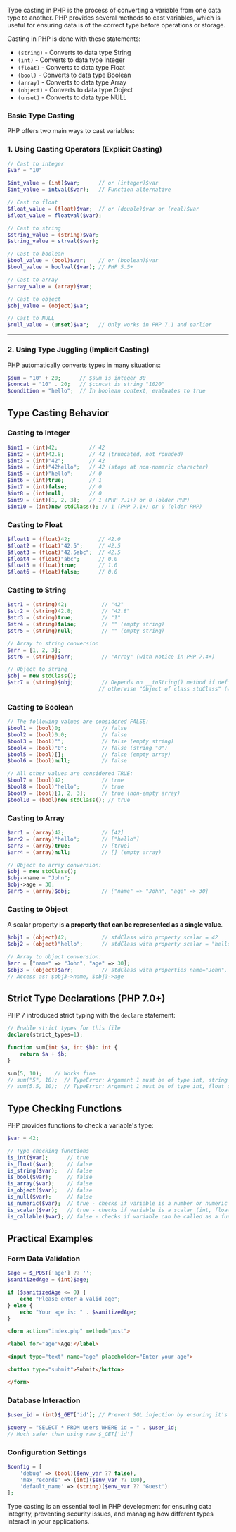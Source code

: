 
Type casting in PHP is the process of converting a variable from one data type to another. PHP provides several methods to cast variables, which is useful for ensuring data is of the correct type before operations or storage.

Casting in PHP is done with these statements:

- `(string)` - Converts to data type String
- `(int)` - Converts to data type Integer
- `(float)` - Converts to data type Float
- `(bool)` - Converts to data type Boolean
- `(array)` - Converts to data type Array
- `(object)` - Converts to data type Object
- `(unset)` - Converts to data type NULL

### Basic Type Casting

PHP offers two main ways to cast variables:

### 1. Using Casting Operators (Explicit Casting)

```php
// Cast to integer
$var = "10"

$int_value = (int)$var;      // or (integer)$var
$int_value = intval($var);   // Function alternative

// Cast to float
$float_value = (float)$var;  // or (double)$var or (real)$var
$float_value = floatval($var);

// Cast to string
$string_value = (string)$var;
$string_value = strval($var);

// Cast to boolean
$bool_value = (bool)$var;    // or (boolean)$var
$bool_value = boolval($var); // PHP 5.5+

// Cast to array
$array_value = (array)$var;

// Cast to object
$obj_value = (object)$var;

// Cast to NULL
$null_value = (unset)$var;   // Only works in PHP 7.1 and earlier
```

---
### 2. Using Type Juggling (Implicit Casting)

PHP automatically converts types in many situations:

```php
$sum = "10" + 20;      // $sum is integer 30
$concat = "10" . 20;   // $concat is string "1020"
$condition = "hello";  // In boolean context, evaluates to true
```

## Type Casting Behavior

### Casting to Integer

```php
$int1 = (int)42;          // 42
$int2 = (int)42.8;        // 42 (truncated, not rounded)
$int3 = (int)"42";        // 42
$int4 = (int)"42hello";   // 42 (stops at non-numeric character)
$int5 = (int)"hello";     // 0
$int6 = (int)true;        // 1
$int7 = (int)false;       // 0
$int8 = (int)null;        // 0
$int9 = (int)[1, 2, 3];   // 1 (PHP 7.1+) or 0 (older PHP)
$int10 = (int)new stdClass(); // 1 (PHP 7.1+) or 0 (older PHP)
```

### Casting to Float

```php
$float1 = (float)42;         // 42.0
$float2 = (float)"42.5";     // 42.5
$float3 = (float)"42.5abc";  // 42.5
$float4 = (float)"abc";      // 0.0
$float5 = (float)true;       // 1.0
$float6 = (float)false;      // 0.0
```

### Casting to String

```php
$str1 = (string)42;           // "42"
$str2 = (string)42.8;         // "42.8"
$str3 = (string)true;         // "1"
$str4 = (string)false;        // "" (empty string)
$str5 = (string)null;         // "" (empty string)

// Array to string conversion
$arr = [1, 2, 3];
$str6 = (string)$arr;         // "Array" (with notice in PHP 7.4+)

// Object to string
$obj = new stdClass();
$str7 = (string)$obj;         // Depends on __toString() method if defined,
                             // otherwise "Object of class stdClass" (with notice)
```

### Casting to Boolean

```php
// The following values are considered FALSE:
$bool1 = (bool)0;             // false
$bool2 = (bool)0.0;           // false
$bool3 = (bool)"";            // false (empty string)
$bool4 = (bool)"0";           // false (string "0")
$bool5 = (bool)[];            // false (empty array)
$bool6 = (bool)null;          // false

// All other values are considered TRUE:
$bool7 = (bool)42;            // true
$bool8 = (bool)"hello";       // true
$bool9 = (bool)[1, 2, 3];     // true (non-empty array)
$bool10 = (bool)new stdClass(); // true
```

### Casting to Array

```php
$arr1 = (array)42;            // [42]
$arr2 = (array)"hello";       // ["hello"]
$arr3 = (array)true;          // [true]
$arr4 = (array)null;          // [] (empty array)

// Object to array conversion:
$obj = new stdClass();
$obj->name = "John";
$obj->age = 30;
$arr5 = (array)$obj;          // ["name" => "John", "age" => 30]
```

### Casting to Object

A scalar property is **a property that can be represented as a single value**.

```php
$obj1 = (object)42;           // stdClass with property scalar = 42
$obj2 = (object)"hello";      // stdClass with property scalar = "hello"

// Array to object conversion:
$arr = ["name" => "John", "age" => 30];
$obj3 = (object)$arr;         // stdClass with properties name="John", age=30
// Access as: $obj3->name, $obj3->age
```

## Strict Type Declarations (PHP 7.0+)

PHP 7 introduced strict typing with the `declare` statement:

```php
// Enable strict types for this file
declare(strict_types=1);

function sum(int $a, int $b): int {
    return $a + $b;
}

sum(5, 10);    // Works fine
// sum("5", 10);  // TypeError: Argument 1 must be of type int, string given
// sum(5.5, 10);  // TypeError: Argument 1 must be of type int, float given
```

## Type Checking Functions

PHP provides functions to check a variable's type:

```php
$var = 42;

// Type checking functions
is_int($var);      // true
is_float($var);    // false
is_string($var);   // false
is_bool($var);     // false
is_array($var);    // false
is_object($var);   // false
is_null($var);     // false
is_numeric($var);  // true - checks if variable is a number or numeric string
is_scalar($var);   // true - checks if variable is a scalar (int, float, string, bool)
is_callable($var); // false - checks if variable can be called as a function
```

## Practical Examples

### Form Data Validation

```php
$age = $_POST['age'] ?? '';
$sanitizedAge = (int)$age;

if ($sanitizedAge <= 0) {
    echo "Please enter a valid age";
} else {
    echo "Your age is: " . $sanitizedAge;
}
```


```html
<form action="index.php" method="post">

<label for="age">Age:</label>

<input type="text" name="age" placeholder="Enter your age">

<button type="submit">Submit</button>

</form>
```



### Database Interaction

```php
$user_id = (int)$_GET['id']; // Prevent SQL injection by ensuring it's an integer

$query = "SELECT * FROM users WHERE id = " . $user_id;
// Much safer than using raw $_GET['id']
```

### Configuration Settings

```php
$config = [
    'debug' => (bool)($env_var ?? false),
    'max_records' => (int)($env_var ?? 100),
    'default_name' => (string)($env_var ?? 'Guest')
];
```



Type casting is an essential tool in PHP development for ensuring data integrity, preventing security issues, and managing how different types interact in your applications.